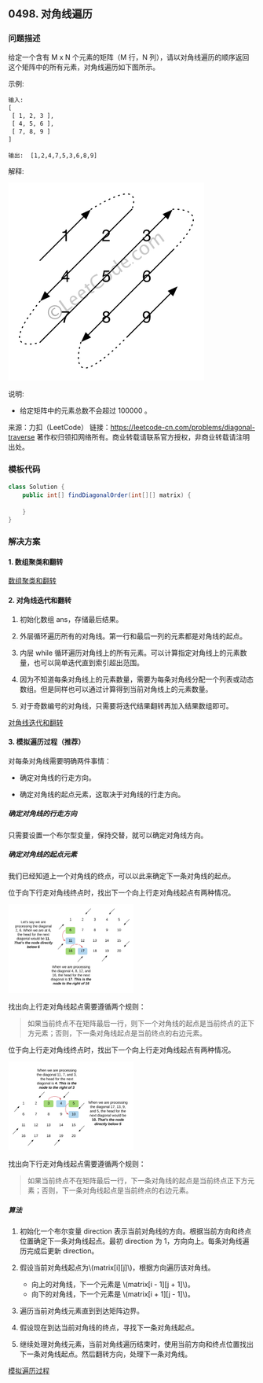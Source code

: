 <script src="https://cdn.bootcss.com/mathjax/2.7.7/MathJax.js?config=TeX-AMS-MML_HTMLorMML"></script>

## 0498. 对角线遍历


### 问题描述

给定一个含有 M x N 个元素的矩阵（M 行，N 列），请以对角线遍历的顺序返回这个矩阵中的所有元素，对角线遍历如下图所示。

 

示例:

```
输入:
[
 [ 1, 2, 3 ],
 [ 4, 5, 6 ],
 [ 7, 8, 9 ]
]

输出:  [1,2,4,7,5,3,6,8,9]
```

解释:

![对角线遍历](../../../../../../resources/leetcode/0498_对角线遍历_diagonal_traverse.png)

说明:

* 给定矩阵中的元素总数不会超过 100000 。

来源：力扣（LeetCode）
链接：https://leetcode-cn.com/problems/diagonal-traverse
著作权归领扣网络所有。商业转载请联系官方授权，非商业转载请注明出处。

### 模板代码

``` java
class Solution {
    public int[] findDiagonalOrder(int[][] matrix) {

    }
}
```

### 解决方案


#### 1. 数组聚类和翻转

[数组聚类和翻转](qu0498/solu1/Solution.java)



#### 2. 对角线迭代和翻转

1. 初始化数组 ans，存储最后结果。

2. 外层循环遍历所有的对角线。第一行和最后一列的元素都是对角线的起点。

3. 内层 while 循环遍历对角线上的所有元素。可以计算指定对角线上的元素数量，也可以简单迭代直到索引超出范围。

4. 因为不知道每条对角线上的元素数量，需要为每条对角线分配一个列表或动态数组。但是同样也可以通过计算得到当前对角线上的元素数量。

5. 对于奇数编号的对角线，只需要将迭代结果翻转再加入结果数组即可。

[对角线迭代和翻转](qu0498/solu2/Solution.java)



#### 3. 模拟遍历过程（推荐）

对每条对角线需要明确两件事情：

* 确定对角线的行走方向。

* 确定对角线的起点元素，这取决于对角线的行走方向。

##### 确定对角线的行走方向

只需要设置一个布尔型变量，保持交替，就可以确定对角线方向。


##### 确定对角线的起点元素

我们已经知道上一个对角线的终点，可以以此来确定下一条对角线的起点。

位于向下行走对角线终点时，找出下一个向上行走对角线起点有两种情况。

<img src="../../../../../../resources/leetcode/0498_对角线遍历_模拟遍历过程_1.png" alt="模拟遍历过程-位于向下行走对角线终点" style="zoom: 25%;" />

找出向上行走对角线起点需要遵循两个规则：

> 如果当前终点不在矩阵最后一行，则下一个对角线的起点是当前终点的正下方元素；否则，下一条对角线起点是当前终点的右边元素。


位于向上行走对角线终点时，找出下一个向上行走对角线起点有两种情况。

<img src="../../../../../../resources/leetcode/0498_对角线遍历_模拟遍历过程_2.png" alt="模拟遍历过程-位于向上行走对角线终点" style="zoom:25%;" />

找出向下行走对角线起点需要遵循两个规则：

> 如果当前终点不在矩阵最后一行，下一条对角线的起点是当前终点正下方元素；否则，下一条对角线起点是当前终点的右边元素。


##### 算法

1. 初始化一个布尔变量 direction 表示当前对角线的方向。根据当前方向和终点位置确定下一条对角线起点。最初 direction 为 1，方向向上。每条对角线遍历完成后更新 direction。

2. 假设当前对角线起点为\\(matrix[i]\[j\]\\)，根据方向遍历该对角线。

    * 向上的对角线，下一个元素是 \\(matrix[i - 1]\[j + 1\]\\)。
    * 向下的对角线，下一个元素是 \\(matrix[i + 1]\[j - 1\]\\)。

3. 遍历当前对角线元素直到到达矩阵边界。

4. 假设现在到达当前对角线的终点，寻找下一条对角线起点。

5. 继续处理对角线元素，当前对角线遍历结束时，使用当前方向和终点位置找出下一条对角线起点。然后翻转方向，处理下一条对角线。

[模拟遍历过程](qu0498/solu3/Solution.java)

